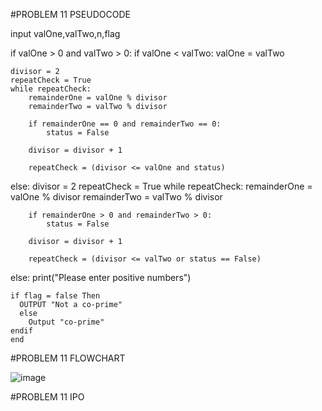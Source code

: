 #PROBLEM 11 PSEUDOCODE

input valOne,valTwo,n,flag

if valOne > 0 and valTwo > 0:
    if valOne < valTwo:
        valOne = valTwo

    divisor = 2
    repeatCheck = True
    while repeatCheck:
        remainderOne = valOne % divisor
        remainderTwo = valTwo % divisor

        if remainderOne == 0 and remainderTwo == 0:
            status = False
        
        divisor = divisor + 1

        repeatCheck = (divisor <= valOne and status)

else:
    divisor = 2
    repeatCheck = True
    while repeatCheck:
        remainderOne = valOne % divisor
        remainderTwo = valTwo % divisor

        if remainderOne > 0 and remainderTwo > 0:
            status = False
        
        divisor = divisor + 1

        repeatCheck = (divisor <= valTwo or status == False)

else:
    print("Please enter positive numbers")

    if flag = false Then
      OUTPUT "Not a co-prime"
      else
        Output "co-prime"
    endif
    end


#PROBLEM 11 FLOWCHART

![image](https://github.com/user-attachments/assets/cad4782a-e982-4f17-a740-880b7c78af99)

#PROBLEM 11 IPO

